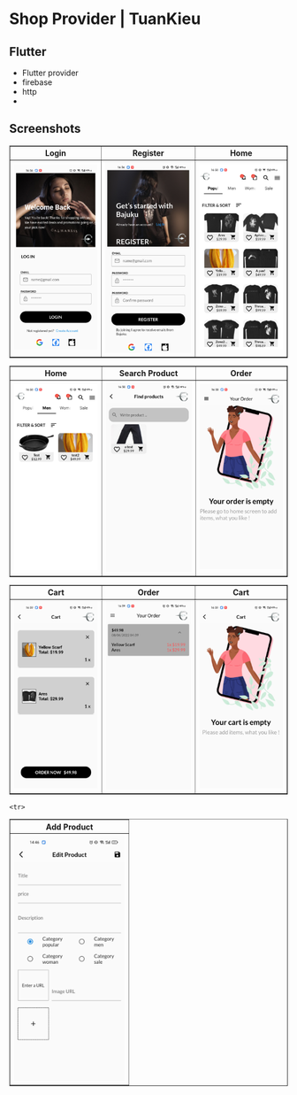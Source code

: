 # Shop Provider | TuanKieu

## Flutter

- Flutter provider
- firebase
- http
- 
## Screenshots

<table border>
    <tr>
        <th style="text-align:center">Login</th>
        <th style="text-align:center">Register</th>
        <th style="text-align:center">Home</th>
    </tr>
    <tr>
        <td><img src="./screenshot/z3477005652052_b80c401e22ec96d22cc69e7b69b15795.jpg" alt="" width="200"></td>
        <td><img src="./screenshot/z3477005668928_0b4ff2cd275bf12b3dfa9ced0330ec7a.jpg" alt="" width="200"></td>
        <td><img src="./screenshot/z3477005668647_d596ee8d461664f9a89cd06e12a5b48d.jpg" alt="" width="200"></td>
    <tr>
</table>

<table border>
    <tr>
        <th style="text-align:center">Home</th>
        <th style="text-align:center">Search Product</th>
        <th style="text-align:center">Order</th>
    </tr>
    <tr>
        <td><img src="./screenshot/z3477005674052_58474d2b3329878bff9f2d18ea3929bf.jpg" alt="" width="200"></td>
        <td><img src="./screenshot/z3477005696811_6145838a0cbeb3b0d276b0c7f116f804.jpg" alt="" width="200"></td>
        <td><img src="./screenshot/z3477005699905_f42a7cf2b178b60ca7e4de5c7c325623.jpg" alt="" width="200"></td>
    <tr>
</table>

<table border>
    <tr>
        <th style="text-align:center">Cart</th>
        <th style="text-align:center">Order</th>
        <th style="text-align:center">Cart</th>
    </tr>
    <tr>
        <td><img src="./screenshot/z3477005703850_1f46d0da8a9258a8937b7b2d4d0cd208.jpg" alt="" width="200"></td>
        <td><img src="./screenshot/z3477005704441_a67f123a78228c5b79d7df835d417f2a.jpg" alt="" width="200"></td>
        <td><img src="./screenshot/z3477005710116_403df48b31e59b19ab0e83e647712ded.jpg" alt="" width="200"></td>
    <tr>
</table>

<table border>
    <tr>
        <th style="text-align:center">Add Product</th>
    </tr>
    <tr>
        <td><img src="./screenshot/z3479277889097_c5524e8c7c8da2f19f484035bfb1a9a6.jpg" alt="" width="200"></td>

    <tr>
</table>



